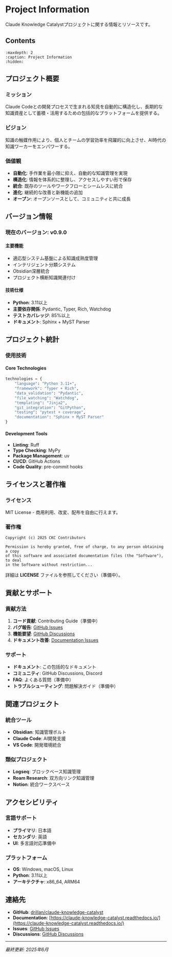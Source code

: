 # Project Information

Claude Knowledge Catalystプロジェクトに関する情報とリソースです。

## Contents

```{toctree}
:maxdepth: 2
:caption: Project Information
:hidden:

```

## プロジェクト概要

### ミッション
Claude Codeとの開発プロセスで生まれる知見を自動的に構造化し、長期的な知識資産として蓄積・活用するための包括的なプラットフォームを提供する。

### ビジョン
知識の触媒作用により、個人とチームの学習効率を飛躍的に向上させ、AI時代の知識ワーカーをエンパワーする。

### 価値観
- **自動化**: 手作業を最小限に抑え、自動的な知識管理を実現
- **構造化**: 情報を体系的に整理し、アクセスしやすい形で保存
- **統合**: 既存のツールやワークフローとシームレスに統合
- **進化**: 継続的な改善と新機能の追加
- **オープン**: オープンソースとして、コミュニティと共に成長

## バージョン情報

### 現在のバージョン: v0.9.0

#### 主要機能
- 適応型システム基盤による知識成熟度管理
- インテリジェント分類システム
- Obsidian深層統合
- プロジェクト横断知識関連付け

#### 技術仕様
- **Python**: 3.11以上
- **主要依存関係**: Pydantic, Typer, Rich, Watchdog
- **テストカバレッジ**: 85%以上
- **ドキュメント**: Sphinx + MyST Parser

## プロジェクト統計

### 使用技術

#### Core Technologies
```python
technologies = {
    "language": "Python 3.11+",
    "framework": "Typer + Rich",
    "data_validation": "Pydantic",
    "file_watching": "Watchdog",
    "templating": "Jinja2",
    "git_integration": "GitPython",
    "testing": "pytest + coverage",
    "documentation": "Sphinx + MyST Parser"
}
```

#### Development Tools
- **Linting**: Ruff
- **Type Checking**: MyPy
- **Package Management**: uv
- **CI/CD**: GitHub Actions
- **Code Quality**: pre-commit hooks

## ライセンスと著作権

### ライセンス
MIT License - 商用利用、改変、配布を自由に行えます。

### 著作権
```
Copyright (c) 2025 CKC Contributors

Permission is hereby granted, free of charge, to any person obtaining a copy
of this software and associated documentation files (the "Software"), to deal
in the Software without restriction...
```

詳細は **LICENSE** ファイルを参照してください（準備中）。

## 貢献とサポート

### 貢献方法
1. **コード貢献**: Contributing Guide（準備中）
2. **バグ報告**: [GitHub Issues](https://github.com/drillan/claude-knowledge-catalyst/issues)
3. **機能要望**: [GitHub Discussions](https://github.com/drillan/claude-knowledge-catalyst/discussions)
4. **ドキュメント改善**: [Documentation Issues](https://github.com/drillan/claude-knowledge-catalyst/issues?q=is%3Aissue+is%3Aopen+label%3Adocumentation)

### サポート
- **ドキュメント**: この包括的なドキュメント
- **コミュニティ**: GitHub Discussions, Discord
- **FAQ**: よくある質問（準備中）
- **トラブルシューティング**: 問題解決ガイド（準備中）

## 関連プロジェクト

### 統合ツール
- **Obsidian**: 知識管理ボルト
- **Claude Code**: AI開発支援
- **VS Code**: 開発環境統合

### 類似プロジェクト
- **Logseq**: ブロックベース知識管理
- **Roam Research**: 双方向リンク知識管理
- **Notion**: 統合ワークスペース

## アクセシビリティ

### 言語サポート
- **プライマリ**: 日本語
- **セカンダリ**: 英語
- **UI**: 多言語対応準備中

### プラットフォーム
- **OS**: Windows, macOS, Linux
- **Python**: 3.11以上
- **アーキテクチャ**: x86_64, ARM64

## 連絡先

- **GitHub**: [drillan/claude-knowledge-catalyst](https://github.com/drillan/claude-knowledge-catalyst)
- **Documentation**: [https://claude-knowledge-catalyst.readthedocs.io/](https://claude-knowledge-catalyst.readthedocs.io/)
- **Issues**: [GitHub Issues](https://github.com/drillan/claude-knowledge-catalyst/issues)
- **Discussions**: [GitHub Discussions](https://github.com/drillan/claude-knowledge-catalyst/discussions)

---

*最終更新: 2025年6月*